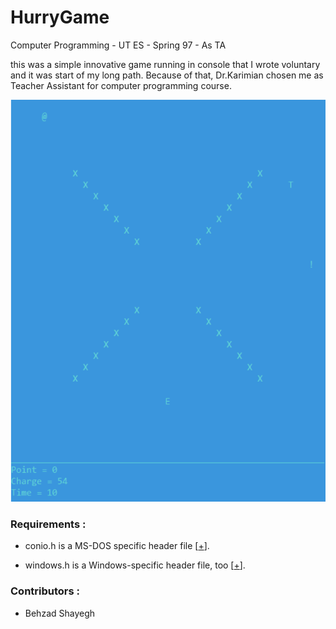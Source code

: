 # HurryGame
Computer Programming - UT ES - Spring 97 - As TA

this was a simple innovative game running in console that I wrote voluntary and it was start of my long path. Because of that, Dr.Karimian chosen me as Teacher Assistant for computer programming course.

![Alt text](./readme.PNG?raw=true "Game Environment")

### Requirements :

 - conio.h is a MS-DOS specific header file [[+](https://en.wikipedia.org/wiki/Windows.h)].
 
 - windows.h is a Windows-specific header file, too [[+](https://en.wikipedia.org/wiki/Conio.h)].


### Contributors :
  - Behzad Shayegh
